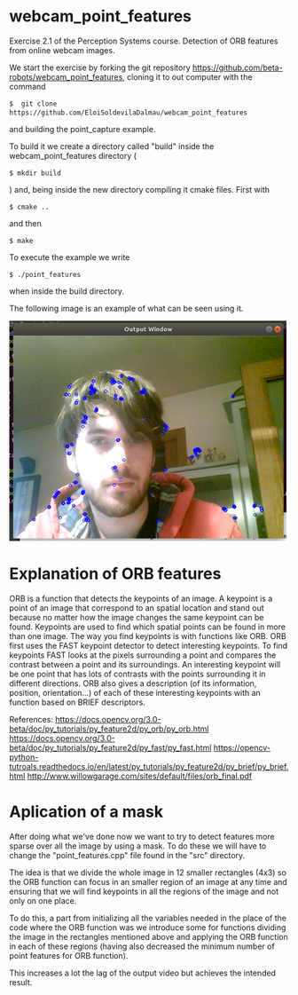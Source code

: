 # webcam_point_features
Exercise 2.1 of the Perception Systems course. Detection of ORB features from online webcam images.


We start the exercise by forking the git repository https://github.com/beta-robots/webcam_point_features, cloning it to out computer with the command

    $  git clone https://github.com/EloiSoldevilaDalmau/webcam_point_features
  
and building the point_capture example.

To build it we create a directory called "build" inside the webcam_point_features directory (

    $ mkdir build
) and, being inside the new directory compiling it cmake files. First with 

    $ cmake .. 
and then 

    $ make 

To execute the example we write 

    $ ./point_features 
when inside the build directory.


The following image is an example of what can be seen using it.

<img src="images/webcam_point_features.png" width="500">
    
# Explanation of ORB features

ORB is a function that detects the keypoints of an image. A keypoint is a point of an image that correspond to an spatial location and stand out because no matter how the image changes the same keypoint can be found. Keypoints are used to find which spatial points can be found in more than one image. The way you find keypoints is with functions like ORB.
ORB first uses the FAST keypoint detector to detect interesting keypoints. To find keypoints FAST looks at the pixels surrounding a point and compares the contrast between a point and its surroundings. An interesting keypoint will be one point that has lots of contrasts with the points surrounding it in different directions.
ORB also gives a description (of its information, position, orientation...) of each of these interesting keypoints with an function based on BRIEF descriptors.


References:
https://docs.opencv.org/3.0-beta/doc/py_tutorials/py_feature2d/py_orb/py_orb.html
https://docs.opencv.org/3.0-beta/doc/py_tutorials/py_feature2d/py_fast/py_fast.html
https://opencv-python-tutroals.readthedocs.io/en/latest/py_tutorials/py_feature2d/py_brief/py_brief.html
http://www.willowgarage.com/sites/default/files/orb_final.pdf

# Aplication of a mask

After doing what we've done now we want to try to detect features more sparse over all the image by using a mask. To do these we will have to change the "point_features.cpp" file found in the "src" directory.

The idea is that we divide the whole image in 12 smaller rectangles (4x3) so the ORB function can focus in an smaller region of an image at any time and ensuring that we will find keypoints in all the regions of the image and not only on one place.

To do this, a part from initializing all the variables needed in the place of the code where the ORB function was we introduce some for functions dividing the image in the rectangles mentioned above and applying the ORB function in each of these regions (having also decreased the minimum number of point features for ORB function).

This increases a lot the lag of the output video but achieves the intended result.
